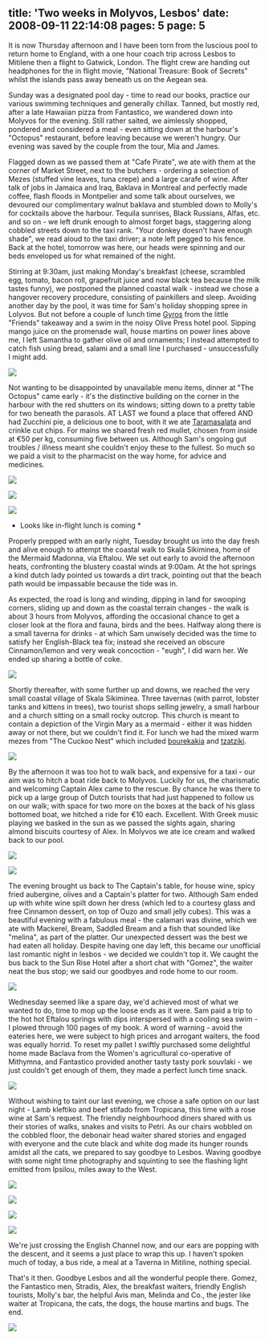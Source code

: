 title: 'Two weeks in Molyvos, Lesbos'
date: 2008-09-11 22:14:08
pages: 5
page: 5
---

It is now Thursday afternoon and I have been torn from the luscious pool to return home to England, with a one hour coach trip across Lesbos to Mitilene then a flight to Gatwick, London. The flight crew are handing out headphones for the in flight movie, "National Treasure: Book of Secrets" whilst the islands pass away beneath us on the Aegean sea.

Sunday was a designated pool day - time to read our books, practice our various swimming techniques and generally chillax. Tanned, but mostly red, after a late Hawaiian pizza from Fantastico, we wandered down into Molyvos for the evening. Still rather saited, we aimlessly shopped, pondered and considered a meal - even sitting down at the harbour's "Octopus" restaurant, before leaving because we weren't hungry. Our evening was saved by the couple from the tour, Mia and James.

Flagged down as we passed them at "Cafe Pirate", we ate with them at the corner of Market Street, next to the butchers - ordering a selection of Mezes (stuffed vine leaves, tuna crepe) and a large carafe of wine. After talk of jobs in Jamaica and Iraq, Baklava in Montreal and perfectly made coffee, flash floods in Montpelier and some talk about ourselves, we devoured our complimentary walnut baklava and stumbled down to Molly's for cocktails above the harbour. Tequila sunrises, Black Russians, Alfas, etc. and so on - we left drunk enough to almost forget bags, staggering along cobbled streets down to the taxi rank. "Your donkey doesn't have enough shade", we read aloud to the taxi driver; a note left pegged to his fence. Back at the hotel, tomorrow was here, our heads were spinning and our beds enveloped us for what remained of the night.

Stirring at 9:30am, just making Monday's breakfast (cheese, scrambled egg, tomato, bacon roll, grapefruit juice and now black tea because the milk tastes funny), we postponed the planned coastal walk - instead we chose a hangover recovery procedure, consisting of painkillers and sleep.  Avoiding another day by the pool, it was time for Sam's holiday shopping spree in Lolyvos. But not before a couple of lunch time [Gyros](http://en.wikipedia.org/wiki/Gyros) from the little "Friends" takeaway and a swim in the noisy Olive Press hotel pool. Sipping mango juice on the promenade wall, house martins on power lines above me, I left Samantha to gather olive oil and ornaments; I instead attempted to catch fish using bread, salami and a small line I purchased - unsuccessfully I might add.

[![](http://host.trivialbeing.org/up/small/greece-gyros.JPG)](http://host.trivialbeing.org/up/greece-gyros.JPG)

Not wanting to be disappointed by unavailable menu items, dinner at "The Octopus" came early - it's the distinctive building on the corner in the harbour with the red shutters on its windows; sitting down to a pretty table for two beneath the parasols. AT LAST we found a place that offered AND had Zucchini pie, a delicious one to boot, with it we ate [Taramasalata](http://en.wikipedia.org/wiki/Taramasalata) and crinkle cut chips. For mains we shared fresh red mullet, chosen from inside at €50 per kg, consuming five between us. Although Sam's ongoing gut troubles / illness meant she couldn't enjoy these to the fullest. So much so we paid a visit to the pharmacist on the way home, for advice and medicines.

[![](http://host.trivialbeing.org/up/small/greece-octopus-red-mullet-eaten.JPG)](http://host.trivialbeing.org/up/greece-octopus-red-mullet-eaten.JPG)

[![](http://host.trivialbeing.org/up/small/greece-molyvos-olive-press.JPG)](http://host.trivialbeing.org/up/greece-molyvos-olive-press.JPG)

[![](http://host.trivialbeing.org/up/small/greece-octopus-molyvos-restaurant.JPG)](http://host.trivialbeing.org/up/greece-octopus-molyvos-restaurant.JPG)

* Looks like in-flight lunch is coming *

Properly prepped with an early night, Tuesday brought us into the day fresh and alive enough to attempt the coastal walk to Skala Sikiminea, home of the Mermaid Madonna, via Eftalou. We set out early to avoid the afternoon heats, confronting the blustery coastal winds at 9:00am. At the hot springs a kind dutch lady pointed us towards a dirt track, pointing out that the beach path would be impassable because the tide was in.

As expected, the road is long and winding, dipping in land for swooping corners, sliding up and down as the coastal terrain changes - the walk is about 3 hours from Molyvos, affording the occasional chance to get a closer look at the flora and fauna, birds and the bees. Halfway along there is a small taverna for drinks - at which Sam unwisely decided was the time to satisfy her English-Black tea fix; instead she received an obscure Cinnamon/lemon and very weak concoction - "eugh", I did warn her. We ended up sharing a bottle of coke.

[![](http://host.trivialbeing.org/up/small/greece-nasty-tea.JPG)](http://host.trivialbeing.org/up/greece-nasty-tea.JPG)

Shortly thereafter, with some further up and downs, we reached the very small coastal village of Skala Sikiminea. Three tavernas (with parrot, lobster tanks and kittens in trees), two tourist shops selling jewelry, a small harbour and a church sitting on a small rocky outcrop. This church is meant to contain a depiction of the Virgin Mary as a mermaid - either it was hidden away or not there, but we couldn't find it.  For lunch we had the mixed warm mezes from "The Cuckoo Nest" which included [bourekakia](http://recipes.wikia.com/wiki/Bourekakia) and [tzatziki](http://en.wikipedia.org/wiki/Tzatziki).

[![](http://host.trivialbeing.org/up/small/greece-skala-sikiminea.JPG)](http://host.trivialbeing.org/up/greece-skala-sikiminea.JPG)

By the afternoon it was too hot to walk back, and expensive for a taxi - our aim was to hitch a boat ride back to Molyvos. Luckily for us, the charismatic and welcoming Captain Alex came to the rescue. By chance he was there to pick up a large group of Dutch tourists that had just happened to follow us on our walk; with space for two more on the boxes at the back of his glass bottomed boat, we hitched a ride for €10 each. Excellent. With Greek music playing we basked in the sun as we passed the sights again, sharing almond biscuits courtesy of Alex. In Molyvos we ate ice cream and walked back to our pool.

[![](http://host.trivialbeing.org/up/small/greece-molyvos-boat-back.JPG)](http://host.trivialbeing.org/up/greece-molyvos-boat-back.JPG)

[![](http://host.trivialbeing.org/up/small/molyvos-alex-the-captain.JPG)](http://host.trivialbeing.org/up/molyvos-alex-the-captain.JPG)

The evening brought us back to The Captain's table, for house wine, spicy fried aubergine, olives and a Captain's platter for two. Although Sam ended up with white wine spilt down her dress (which led to a courtesy glass and free Cinnamon dessert, on top of Ouzo and small jelly cubes). This was a beautiful evening with a fabulous meal - the calamari was divine, which we ate with Mackerel, Bream, Saddled Bream and a fish that sounded like "melina", as part of the platter. Our unexpected dessert was the best we had eaten all holiday. Despite having one day left, this became our unofficial last romantic night in lesbos - we decided we couldn't top it. We caught the bus back to the Sun Rise Hotel after a short chat with "Gomez", the waiter neat the bus stop; we said our goodbyes and rode home to our room.

[![](http://host.trivialbeing.org/up/small/molyvos-captains-platter.JPG)](http://host.trivialbeing.org/up/molyvos-captains-platter.JPG)

Wednesday seemed like a spare day, we'd achieved most of what we wanted to do, time to mop up the loose ends as it were. Sam paid a trip to the hot hot Eftalou springs with dips interspersed with a cooling sea swim - I plowed through 100 pages of my book. A word of warning - avoid the eateries here, we were subject to high prices and arrogant waiters, the food was equally horrid. To reset my pallet I swiftly purchased some delightful home made Baclava  from the Women's agricultural co-operative of Mithymna, and Fantastico provided another tasty tasty pork souvlaki - we just couldn't get enough of them, they made a perfect lunch time snack.

[![](http://host.trivialbeing.org/up/small/greece-dog-on-van.JPG)](http://host.trivialbeing.org/up/greece-dog-on-van.JPG)

Without wishing to taint our last evening, we chose a safe option on our last night - Lamb kleftiko and beef stifado from Tropicana, this time with a rose wine at Sam's request. The friendly neighbourhood diners shared with us their stories of walks, snakes and visits to Petri. As our chairs wobbled on the cobbled floor, the debonair head waiter shared stories and engaged with everyone and the cute black and white dog made its hunger rounds amidst all the cats, we prepared to say goodbye to Lesbos. Waving goodbye with some night time photography and squinting to see the flashing light emitted from Ipsilou, miles away to the West.

[![](http://host.trivialbeing.org/up/small/greece-scooter-and-cool-tree.JPG)](http://host.trivialbeing.org/up/greece-scooter-and-cool-tree.JPG)

[![](http://host.trivialbeing.org/up/small/greece-me.JPG)](http://host.trivialbeing.org/up/greece-me.JPG)

[![](http://host.trivialbeing.org/up/small/greece-sam-and-paul.JPG)](http://host.trivialbeing.org/up/greece-sam-and-paul.JPG)

[![](http://host.trivialbeing.org/up/small/greece-molyvos-at-night.JPG)](http://host.trivialbeing.org/up/greece-molyvos-at-night.JPG)

We're just crossing the English Channel now, and our ears are popping with the descent, and it seems a just place to wrap this up. I haven't spoken much of today, a bus ride, a meal at a Taverna in Mitiline, nothing special.

That's it then. Goodbye Lesbos and all the wonderful people there. Gomez, the Fantastico men, Stradis, Alex, the breakfast waiters, friendly English tourists, Molly's bar, the helpful Avis man, Melinda and Co., the jester like waiter at Tropicana, the cats, the dogs, the house martins and bugs. The end.

[![](http://host.trivialbeing.org/up/small/greece-molyvos-from-on-high.JPG)](http://host.trivialbeing.org/up/greece-molyvos-from-on-high.JPG)
